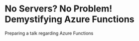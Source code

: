 # No Servers? No Problem! Demystifying Azure Functions
Preparing a talk regarding Azure Functions


